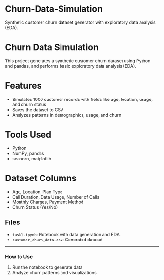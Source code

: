 # Churn-Data-Simulation
Synthetic customer churn dataset generator with exploratory data analysis (EDA).
# Churn Data Simulation 

This project generates a synthetic customer churn dataset using Python and pandas, and performs basic exploratory data analysis (EDA).

# Features
- Simulates 1000 customer records with fields like age, location, usage, and churn status
- Saves the dataset to CSV
- Analyzes patterns in demographics, usage, and churn

# Tools Used
- Python
- NumPy, pandas
- seaborn, matplotlib

# Dataset Columns
- Age, Location, Plan Type
- Call Duration, Data Usage, Number of Calls
- Monthly Charges, Payment Method
- Churn Status (Yes/No)

## Files
- `task1.ipynb`: Notebook with data generation and EDA
- `customer_churn_data.csv`: Generated dataset

---

###  How to Use
1. Run the notebook to generate data
2. Analyze churn patterns and visualizations
